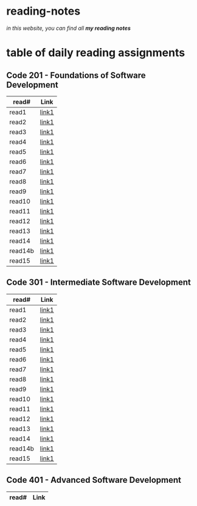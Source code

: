 # reading-notes

*in this website, you can find all **my reading notes***

 #  table of daily reading assignments
 ##  Code 201 - Foundations of Software Development


 **read#**| **Link**
 --------|--------
 read1 |[link1](https://bayan-97.github.io/reading-notes2/class1)
 read2 |[link1](https://bayan-97.github.io/reading-notes2/class2)
 read3 |[link1](https://bayan-97.github.io/reading-notes2/class3)
 read4 |[link1](https://bayan-97.github.io/reading-notes2/class4)
 read5 |[link1](https://bayan-97.github.io/reading-notes2/class5)
 read6 |[link1](https://bayan-97.github.io/reading-notes2/class6)
 read7 |[link1](https://bayan-97.github.io/reading-notes2/class7)
 read8 |[link1](https://bayan-97.github.io/reading-notes2/class8)
 read9 |[link1](https://bayan-97.github.io/reading-notes2/class9)
 read10 |[link1](https://bayan-97.github.io/reading-notes2/class-10)
 read11 |[link1](https://bayan-97.github.io/reading-notes2/class-11)
 read12 |[link1](https://bayan-97.github.io/reading-notes2/class12)
 read13 |[link1](https://bayan-97.github.io/reading-notes2/class13)
 read14 |[link1](https://bayan-97.github.io/reading-notes2/class14)
 read14b |[link1](https://bayan-97.github.io/reading-notes2/class14b)
 read15 |[link1]()

 ##  Code 301 - Intermediate Software Development


 
 **read#**| **Link**
 --------|--------
  read1   |[link1](https://bayan-97.github.io/reading-notes2/class301/class3011)
      read2  |[link1](https://bayan-97.github.io/reading-notes2/class301/class3012)
      read3 |[link1](https://bayan-97.github.io/reading-notes2/class301/class3013)
 read4 |[link1](https://bayan-97.github.io/reading-notes2/class301/class3014)
 read5 |[link1](https://bayan-97.github.io/reading-notes2/class301/class3015)
 read6 |[link1](https://bayan-97.github.io/reading-notes2/class301/class3016)
 read7 |[link1](https://bayan-97.github.io/reading-notes2/class301/class3017/)
 read8 |[link1](https://bayan-97.github.io/reading-notes2/class301/class3018/)
 read9 |[link1](https://bayan-97.github.io/reading-notes2/class301/class3019/)
 read10 |[link1](https://bayan-97.github.io/reading-notes2/class301/class30110/)
 read11 |[link1](https://bayan-97.github.io/reading-notes2/class301/class30111/)
 read12 |[link1](https://bayan-97.github.io/reading-notes2/class301/class30112/)
 read13 |[link1](https://bayan-97.github.io/reading-notes2/class301/class30113/)
 read14 |[link1](https://bayan-97.github.io/reading-notes2/class301/class30114/)
 read14b |[link1](https://bayan-97.github.io/reading-notes2/class301/class30115)
 read15 |[link1]()




##  Code 401 - Advanced Software Development

 
**read#**| **Link**
 --------|--------
 